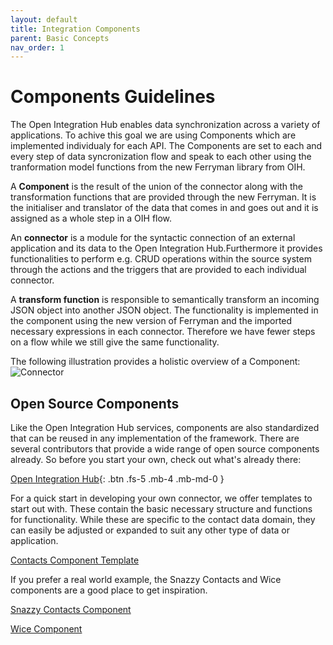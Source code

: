 ```yaml
---
layout: default
title: Integration Components
parent: Basic Concepts
nav_order: 1
---
```


# Components Guidelines

The Open Integration Hub enables data synchronization across a variety of applications. To achive this goal we are using Components which are implemented individualy for each API. The Components
are set to each and every step of data syncronization flow and speak to each other using the tranformation model functions from the new Ferryman library from OIH.

A **Component** is the result of the union of the connector along with the transformation functions that are provided through the new Ferryman. It is the initialiser and translator of the data
that comes in and goes out and it is assigned as a whole step in a OIH flow.

An **connector** is a module for the syntactic connection of an external application and its data to the Open Integration Hub.Furthermore it provides functionalities to perform e.g. CRUD
operations within the source system through the actions and the triggers that are provided to each individual connector.

A **transform function** is responsible to semantically transform an incoming JSON object into another JSON object. The functionality is implemented in the component using the
new version of Ferryman and the imported necessary expressions in each connector. Therefore we have fewer steps on a flow while we still give the same functionality.

The following illustration provides a holistic overview of a Component:
![Connector](https://raw.githubusercontent.com/openintegrationhub/openintegrationhub.github.io/master/assets/images/ConnectorsV3.png)

## Open Source Components

Like the Open Integration Hub services, components are also standardized that can be reused in any implementation of the framework. There are several contributors that provide a wide range of open source components already. So before you start your own, check out what's already there:

[Open Integration Hub](https://github.com/openintegrationhub){: .btn .fs-5 .mb-4 .mb-md-0 }

For a quick start in developing your own connector, we offer templates to start out with. These contain the basic necessary structure and functions for functionality. While these are specific to the contact data domain, they can easily be adjusted or expanded to suit any other type of data or application.


[Contacts Component Template](https://github.com/openintegrationhub/contacts-adapter-template)

<!-- [Contacts Transformer Template](https://github.com/openintegrationhub/contacts-transformer-template) -->


If you prefer a real world example, the Snazzy Contacts and Wice components are a good place to get inspiration.

[Snazzy Contacts Component](https://github.com/openintegrationhub/snazzycontacts-adapter)

<!-- [Snazzy Contacts Transformer](https://github.com/openintegrationhubsnazzycontacts-transformer) -->

[Wice Component](https://github.com/openintegrationhub/wicecrm-adapter)

<!-- [Wice Transformer](https://github.com/openintegrationhub/wicecrm-transformer) -->
